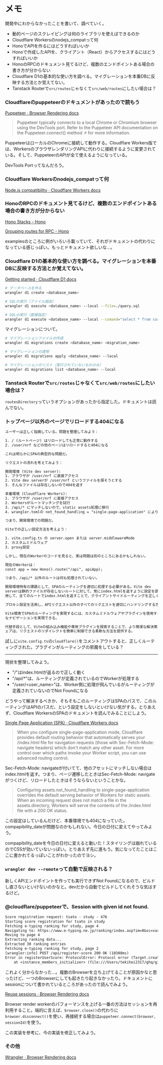 # メモ

開発中にわからなかったことを書いて、調べていく。

- 動的ページのスクレイピングは何のライブラリを使えばできるのか
- Cloudflare Workersのnodejs_compatって何
- HonoでAPIを作るにはどうすればいいか
- Honoで作成したAPIを、クライアント（React）からアクセスするにはどうすればいいか
- HonoのRPCのドキュメント見てるけど、複数のエンドポイントある場合の書き方が分からない
- Cloudflare D1の基本的な使い方を調べる。マイグレーションを本番DBに反映する方法とか覚えてない。
- Tanstack Routerで`src/routes`じゃなくて`src/web/routes`にしたい場合は？

### Cloudflareのpuppeteerのドキュメントがあったので読もう

[Puppeteer · Browser Rendering docs](https://developers.cloudflare.com/browser-rendering/platform/puppeteer/)

> Puppeteer typically connects to a local Chrome or Chromium browser using the DevTools port. Refer to the Puppeteer API documentation on the Puppeteer.connect() method ↗ for more information.

PuppeteerはローカルのChromeに接続して動作する。Cloudflare Workers版では、WorkersのブラウザレンダリングAPIに代わりに接続するように変更されている。そして、PuppeteerのAPIが全て使えるようになっている。

DevTools Portってなんだろう。

### Cloudflare Workersのnodejs_compatって何

[Node.js compatibility · Cloudflare Workers docs](https://developers.cloudflare.com/workers/runtime-apis/nodejs/)

### HonoのRPCのドキュメント見てるけど、複数のエンドポイントある場合の書き方が分からない

[Hono Stacks - Hono](https://hono.dev/docs/concepts/stacks)

[Grouping routes for RPC - Hono](https://hono.dev/examples/grouping-routes-rpc)

examplesのところに例がいろいろ載っていて、それがドキュメントの代わりになっている感じっぽい。もっとドキュメント欲しいな...。

### Cloudflare D1の基本的な使い方を調べる。マイグレーションを本番DBに反映する方法とか覚えてない。

[Getting started · Cloudflare D1 docs](https://developers.cloudflare.com/d1/get-started/?_gl=1*kypqro*_gcl_au*MTE2NzIzMTkxNS4xNzUwNjUwNzU0*_ga*MDMzYmQzOGItZmFlNi00NDU0LWI1YTgtMGVjNWM1NmE2YzFl*_ga_SQCRB0TXZW*czE3NTA3Mjc0MjkkbzQkZzEkdDE3NTA3Mjc5NjckajU5JGwwJGgw)

```bash
# データベースを作る
wrangler d1 create <database_name>

# SQLの実行（ファイル経由）
wrangler d1 execute <database_name> --local --file=./query.sql

# SQLの実行（直接指定）
wrangler d1 execute <database_name> --local --comand="select * from customers"
```

マイグレーションについて。

```bash
# マイグレーションファイルの作成
wrangler d1 migrations create <database_name> <migration_name>

# マイグレーションの適用
wrangler d1 migrations apply <database_name> --local

# マイグレーションのリスト（実行されていないもののみ）
wrangler d1 migrations list <database_name> --local
```

### Tanstack Routerで`src/routes`じゃなくて`src/web/routes`にしたい場合は？

`routesDirectory`っていうオプションがあったから指定した。ドキュメントは読んでない。

### トップページ以外のページでリロードする404になる

```txt
ユーザーは正しく指摘している。問題を整理してみよう：

1. / (ルートページ) はリロードしても正常に動作する
2. /user/nrf などの他のページはリロードすると404になる

これは明らかにSPAの典型的な問題だ。

リクエストの流れを考えてみよう：

開発環境 (Vite dev server):
1. ブラウザが /user/nrf に直接アクセス
2. Vite dev serverが /user/nrf というファイルを探そうとする
3. そんなファイルは存在しないので404を返す

本番環境 (Cloudflare Workers):
1. ブラウザが /user/nrf に直接アクセス
2. Workersがルートマッチングを試行
3. /api/* にマッチしないので、static assets処理に移行
4. wrangler.tomlの not_found_handling = "single-page-application" によりindex.htmlが返される

つまり、開発環境での問題だ。

Viteでの正しい設定方法を考えよう：

1. vite.config.ts の server.open または server.middlewareMode
2. カスタムミドルウェア
3. proxy設定

しかし、現在のWorkerのコードを見ると、実は問題は別のところにあるかもしれない。

現在のWorkerは：
const app = new Hono().route("/api", apiApp);

つまり、/api/* 以外のルートは何も処理されていない。

開発環境特有の課題として、SPAのルーティングを適切に処理する必要がある。Vite dev
serverは静的ファイルが存在しないルートに対して、常にindex.htmlを返すように設定を調整すべきだ。具体的には、historyFallback機能を利
用して、全てのルートでindex.htmlを返すことで、クライアントサイドルーティングを正しくサポートできる。

プロキシ設定を活用し、APIリクエスト以外のすべてのリクエストを適切にハンドリングする方法が最もシンプルで効果的なアプローチとなる。

Vite環境でSPAのルーティングを実現するには、カスタムミドルウェアやプラグインを使用することで、フロントエンドアプリケーションの柔軟
なナビゲーションを実現できる。

代替手段として、Viteの組み込み機能や専用プラグインを探索することで、より簡潔な解決策が見つかる可能性がある。特にカスタムミドルウ
ェアは、リクエストのリダイレクトを簡単に制御できる柔軟な方法を提供する。
```

試しに`vite.config.ts`の`cloudflare()`をコメントアウトすると、正しくルーティングされた。プラグインがルーティングの邪魔をしている？

---

現状を整理してみよう。

- "/"はindex.htmlが返るので正しく動く
- "/api/*"は、ルーティングが定義されているのでWorkerが処理する
- "/user/<user_name>"は、Worker側に処理が飛んでいるがルーティングが定義されていないのでNot Foundになる

どうやって解決するべきか、そもそもこのルーティングはSPAのパスで、このルーティングはAPIのパスだ、という設定をしないといけない気がする。とりあえず、Cloudflare WorkersのSPAのドキュメントを読んでみることにしよう。

[Single Page Application (SPA) · Cloudflare Workers docs](https://developers.cloudflare.com/workers/static-assets/routing/single-page-application/)

> When you configure single-page-application mode, Cloudflare provides default routing behavior that automatically serves your /index.html file for navigation requests (those with Sec-Fetch-Mode: navigate headers) which don't match any other asset. For more control over which paths invoke your Worker script, you can use advanced routing control.

Sec-Fetch-Mode: navigateが付いてて、他のアセットにマッチしない場合はindex.htmlを返す。つまり、ページ遷移したときはSec-Fetch-Mode: navigateがつくけど、リロードしたときはそうならないということかな。

> Configuring assets.not_found_handling to single-page-application overrides the default serving behavior of Workers for static assets. When an incoming request does not match a file in the assets.directory, Workers will serve the contents of the /index.html file with a 200 OK status.

この設定はしているんだけど、本番環境でも404になっていた。compapibility_dateが問題なのかもしれない。今日の日付に変えてやってみよう。

compapibility_dateを今日の日付に変えると動いた！スタイリングは崩れているのでCSSが効いていないっぽい。とりあえず先に進もう。気になってたことはここに書かれてるっぽいことがわかったのでヨシ。

### `wrangler dev --remote`って自動で反映される？

新しくAPIエンドポイントを作っても実行できずNot Foundになるので、ビルドし直さないといけないのかなと。devだから自動でビルドしてくれそうな気はするけど。

### @cloudflare/puppeteerで、Session with given id not found.

```txt
Score registration request: tsato - study - 476
Starting score registration for tsato in study
Fetching e-typing ranking for study, page 4
Navigating to: https://www.e-typing.ne.jp/ranking/index.asp?im=0&sc=variety&ct=study
Moving to page 4
Extracting ranking data...
Extracted 30 ranking entries
Fetching e-typing ranking for study, page 2
[wrangler:info] POST /api/register-score 200 OK (10308ms)
Error in registerUserScore: ProtocolError: Protocol error (Target.createTarget): Session with given id not found.
    at <instance_members_initializer> (file:///Users/tekihei2317/ghq/github.com/tekihei2317/etyping-variety-rankings/dist/etyping_rankin
```

これよく分からなかった...。複数のBrowserを立ち上げてることが原因かなと思ったけど、一つのBrowserにしても起きたり起きなかったり。ドキュメントにsessionについて書かれているところがあったので読んでみよう。

[Reuse sessions · Browser Rendering docs](https://developers.cloudflare.com/browser-rendering/workers-binding-api/reuse-sessions/)

Browser render workerのパフォーマンスを上げる一番の方法はセッションを再利用すること。端的に言えば、`browser.close()`の代わりに`browser.disconnect()`を使い、再接続する場合は`puppeteer.connect(browser, sessionId)`を使う。

この実装を参考に、今の実装を修正してみよう。

### その他

[Wrangler · Browser Rendering docs](https://developers.cloudflare.com/browser-rendering/platform/wrangler/)
